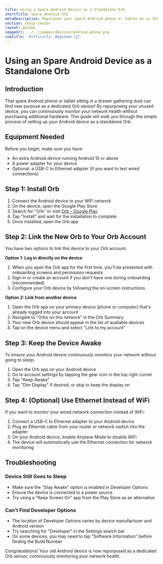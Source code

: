 ```yaml
---
title: Using a Spare Android Device as a Standalone Orb
shortTitle: Spare Android Orb
metaDescription: Repurpose your spare Android phone or tablet as an Orb sensor to continuously monitor your network health.
section: setup-sensor
layout: guides
imageUrl: ../../images/devices/android-phone.png
subtitle: 'Difficulty: Beginner 🧑‍💻'
---
```


# Using an Spare Android Device as a Standalone Orb

## Introduction

That spare Android phone or tablet sitting in a drawer gathering dust can find new purpose as a dedicated Orb sensor! By repurposing your unused device, you can continuously monitor your network health without purchasing additional hardware. This guide will walk you through the simple process of setting up your Android device as a standalone Orb.

## Equipment Needed

Before you begin, make sure you have:

- An extra Android device running Android 10 or above
- A power adapter for your device
- Optional: a USB-C to Ethernet adapter (if you want to test wired connections)

## Step 1: Install Orb

1. Connect the Android device to your WiFi network
2. On the device, open the Google Play Store
3. Search for "Orb" or visit [Orb - Google Play](https://play.google.com/store/apps/details?id=net.orb.orb)
4. Tap "Install" and wait for the installation to complete
5. Once installed, open the Orb app

## Step 2: Link the New Orb to Your Orb Account

You have two options to link this device to your Orb account:

**Option 1: Log in directly on the device**

1. When you open the Orb app for the first time, you'll be presented with onboarding screens and permission requests
2. Sign in or create an account if you don't have one during onboarding (recommended)
3. Configure your Orb device by following the on-screen instructions

**Option 2: Link from another device**

1. Open the Orb app on your primary device (phone or computer) that's already logged into your account
2. Navigate to "Orbs on this network" in the Orb Summary
3. Your new Orb device should appear in the list of available devices
4. Tap on the device menu and select "Link to my account"

## Step 3: Keep the Device Awake

To ensure your Android device continuously monitors your network without going to sleep:

1. Open the Orb app on your Android device
2. Go to account settings by tapping the gear icon in the top right corner
3. Tap "Keep Awake"
4. Tap "Dim Display" if desired, or skip to keep the display on

## Step 4: (Optional) Use Ethernet Instead of WiFi

If you want to monitor your wired network connection instead of WiFi:

1. Connect a USB-C to Ethernet adapter to your Android device
2. Plug an Ethernet cable from your router or network switch into the adapter
3. On your Android device, enable Airplane Mode to disable WiFi
4. The device will automatically use the Ethernet connection for network monitoring

## Troubleshooting

### Device Still Goes to Sleep

- Make sure the "Stay Awake" option is enabled in Developer Options
- Ensure the device is connected to a power source
- Try using a "Keep Screen On" app from the Play Store as an alternative

### Can't Find Developer Options

- The location of Developer Options varies by device manufacturer and Android version
- Try searching for "Developer" in the Settings search bar
- On some devices, you may need to tap "Software Information" before finding the Build Number

Congratulations! Your old Android device is now repurposed as a dedicated Orb sensor, continuously monitoring your network health.
